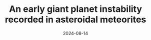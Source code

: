 ---
title: "An early giant planet instability recorded in asteroidal meteorites"
collection: publications
permalink: /publications/gpm23
excerpt: 'We use a Bayesian statistical code to constrain the timescales of giant planet migration and asteroid belt bombardment in the early solar system. Our results associate giant planet migration with the dissipation of the gaseous protoplanetary disk. 
<br>
The preprint was summarized by [Astrobites](https://astrobites.org/2023/09/25/meteorites-planet-migration/), and I was quoted in two recent articles on the topic of giant planet migration in [*Science Magazine*](https://www.science.org/content/article/giant-planets-ran-amok-soon-after-solar-system-s-birth) and [*Sky & Telescope*](https://skyandtelescope.org/astronomy-news/meteorites-tighten-timeline-for-giant-planets-movement-through-the-solar-system/).'
authors: '<b>G.H. Edwards</b>, C.B. Keller, E.R. Newton, C.W. Stewart'
date: 2024-08-14
year: 2024
venue: 'Nature Astronomy'
paperurl: 'https://www.nature.com/articles/s41550-024-02340-6'
preprinturl: 'https://arxiv.org/abs/2309.10906'
codeurl: 'https://github.com/grahamedwards/ImpactChron.jl'
---